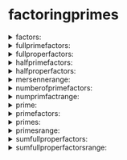# factoringprimes
<details>
  <summary>factors:</summary>
  factors(n)
  
n is an integer

Purpose: This code generates the factors of a (natural) number n.
</details>
<details>
  <summary>
    fullprimefactors:
  </summary>
  fullprimefactors(n)
  
n is an integer

Purpose: This module returns the prime factors of a natural number n.
</details>
<details>
  <summary>
    fullproperfactors:
  </summary>
  fullproperfactors(n) 
  
  
  n is an integer

  Purpose: This module creates a complete list of the (proper) factors of a number n and includes the number 'n' as well.
</details>
<details>
  <summary>
    halfprimefactors:
  </summary>
  halfprimefactors(n)
  
  n is an integer

Purpose: This module returns the prime factors of a natural number n less than or equal to $\sqrt{n}$ sqrt(n).
</details>
<details>
  <summary>
    halfproperfactors:
  </summary>
  halfproperfactors(n)
  
  n is an integer

Purpose: This module calculates half of the proper factors of a natural number n from 1 (one) up to sqrt(n).
</details>
<details>
  <summary>
    mersennerange:
  </summary>
  mersennerange(a,b)
  
a < b are integers

This module provides the Mersenne primes within a bound between the two number 2\^a - 1 and 2\^b - 1 (inclusive).
</details>
<details>
  <summary>
    numberofprimefactors:
  </summary>
  numberofprimefactors(n)
  
n is an integer

Purpose: This module gives the number of prime factors of a number n.
</details>
<details>
  <summary>
    numprimfactrange:
  </summary>
  numprimfactrange (a,b)
  
  a < b are integers

Purpose: This module gives the number of prime factors for a list of numbers in a range from a to b.
</details>
<details>
  <summary>
    prime:
  </summary>
  prime(n)
  
n is an integer

Purpose: This module returns true (1) if n is prime, otherwise false (0).
</details>
<details>
  <summary>
    primefactors:
  </summary>
  primefactors(n)
  
n is an integer

Purpose: This gives a list of the prime factors of a number. If the number is prime, it returns the number itself.
</details>
<details>
  <summary>
    primes:
  </summary>
  primes(n)
  
  n is an integer
  
Purpose: This module returns the list of primes from 2 up to n.
</details>
<details>
  <summary>
    primesrange:
  </summary>
  primesrange(a,b)
  
  a < b are integers
     
Purpose: This module lists the positive primes in a range from a to b.
</details>
<details>
  <summary>
    sumfullproperfactors:
  </summary>
  sumfullproperfactors(n)
  
n is an integer

Purpose: This program finds the sum of the factors of a number n, including n.
</details>
<details>
  <summary>
    sumfullproperfactorsrange:
  </summary>
  sumfullproperfactorsrange(a,b)
  
  
 a < b are integers

Purpose: This module calculates the sum of the factors of every number in a given range a to b.
</details>
